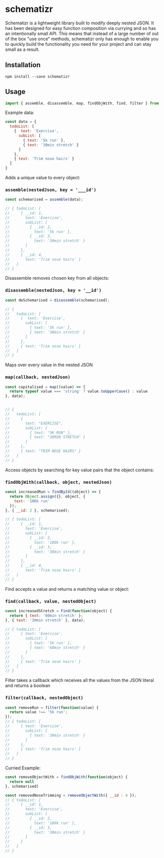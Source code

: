 # schematizr
Schematizr is a lightweight library built to modify deeply nested JSON. It has been designed for easy function composition via currying and so has an intentionally small API. This means that instead of a large number of out of the box "use once" methods, schematizr only has enough to enable you to quickly build the functionality you need for your project and can stay small as a result.

## Installation

```
npm install --save schematizr
```

## Usage

```javascript
import { assemble, disassemble, map, findObjWith, find, filter } from 'schematizr';
```

Example data:

```javascript
const data = {
  todoList: [
    {  text: 'Exercise',
      subList: [
        { text: '5k run' },
        { text: '30min stretch' }
      ]
    },
    { text: 'Trim nose hairs' }
  ]
}
```

Adds a unique value to every object:

### `assemble(nestedJson, key = '___id')`

```javascript
const schemarised = assemble(data);

// { todoList: [
//     { __id: 1,
//       text: 'Exercise',
//       subList: [
//         { __id: 2,
//           text: '5k run' },
//         { __id: 3,
//           text: '30min stretch' }
//       ]
//     },
//     { __id: 4,
//       text: 'Trim nose hairs' }
//   ]
// }
```
Disassemble removes chosen key from all objects:

### `disassemble(nestedJson, key = '__id')`

```javascript
const deSchemarised = disassemble(schemarised);

// {
//   todoList: [
//     {  text: 'Exercise',
//       subList: [
//         { text: '5k run' },
//         { text: '30min stretch' }
//       ]
//     },
//     { text: 'Trim nose hairs' }
//   ]
// }
```
Maps over every value in the nested JSON

### `map(callback, nestedJson)`

```javascript
const capitalised = map((value) => {
  return typeof value === 'string' ? value.toUpperCase() : value
}, data);


// {
//   todoList: [
//     {
//       text: "EXERCISE",
//       subList: [
//         { text: "5K RUN" },
//         { text: "30MIN STRETCH" }
//       ]
//     },
//     { text: "TRIM NOSE HAIRS" }
//   ]
// }
```

Access objects by searching for key value pairs that the object contains:

### `findObjWith(callback, object, nestedJson)`

```javascript
const increasedRun = findById((object) => {
  return Object.assign({}, object, {
    text: '100k run'
  });
}, { __id: 2 }, schemarised);

// { todoList: [
//     { __id: 1,
//       text: 'Exercise',
//       subList: [
//         { __id: 2,
//           text: '100k run' },
//         { __id: 3,
//           text: '30min stretch' }
//       ]
//     },
//     { __id: 4,
//       text: 'Trim nose hairs' }
//   ]
// }
```

Find accepts a value and returns a matching value or object:

### `find(callback, value, nestedObject)`

```javascript
const increasedStretch = Find(function(object) {
  return { text: '60min stretch' };
}, { text: '30min stretch' }, data);

// { todoList: [
//     { text: 'Exercise',
//       subList: [
//         { text: '5k run' },
//         { text: '60min stretch' }
//       ]
//     },
//     { text: 'Trim nose hairs' }
//   ]
// }
```

Filter takes a callback which receives all the values from the JSON literal and returns a boolean

### `filter(callback, nestedObject)`

```javascript
const removeRun = filter(function(value) {
  return value !== '5k run';
});
// { todoList: [
//     { text: 'Exercise',
//       subList: [
//         { text: '30min stretch' }
//       ]
//     },
//     { text: 'Trim nose hairs' }
//   ]
// }
```

Curried Example:

```javascript
const removeObjectWith = findObjWith(function(object) {
  return null
}, schemarised)

const removedNoseTrimming = removeObjectWith({ __id : 4 });
// { todoList: [
//     { __id: 1,
//       text: 'Exercise',
//       subList: [
//         { __id: 2,
//           text: '100k run' },
//         { __id: 3,
//           text: '30min stretch' }
//       ]
//     }
//   ]
// }

```
